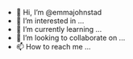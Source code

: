 - 👋 Hi, I’m @emmajohnstad
- 👀 I’m interested in ...
- 🌱 I’m currently learning ...
- 💞️ I’m looking to collaborate on ...
- 📫 How to reach me ...

<!---
emmajohnstad/emmajohnstad is a ✨ special ✨ repository because its `README.md` (this file) appears on your GitHub profile.
You can click the Preview link to take a look at your changes.
--->
